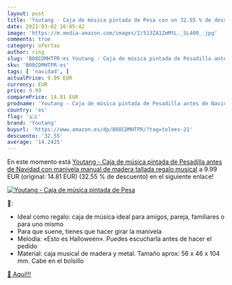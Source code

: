 ```yaml
---
layout: post
title: 'Youtang - Caja de música pintada de Pesa con un 32.55 % de descuento'
date: 2021-03-02 16:05:42
image: 'https://m.media-amazon.com/images/I/513ZA1ZmMtL._SL400_.jpg'
comments: true
category: ofertas
author: ring
slug: 'B08CDMHTPR-es Youtang - Caja de música pintada de Pesadilla antes de...'
sku: 'B08CDMHTPR-es'
tags: [ 'navidad', ]
actualPrice: 9.99 EUR
currency: EUR
price: 9.99
comparePrice: 14.81 EUR
prodname: 'Youtang - Caja de música pintada de Pesadilla antes de Navidad  con manivela manual  de madera tallada  regalo musical'
country: 'es'
flag: '🇪🇸'
brand: 'Youtang'
buyurl: 'https://www.amazon.es/dp/B08CDMHTPR/?tag=tolees-21'
descuento: '32.55'
average: '14.2425'
---
```


En este momento está [Youtang - Caja de música pintada de Pesadilla antes de Navidad  con manivela manual  de madera tallada  regalo musical](https://www.amazon.es/dp/B08CDMHTPR/?tag=tolees-21) a 9.99 EUR (original: 14.81 EUR) (32.55 %  de descuento) en el siguiente enlace!

[![Youtang - Caja de música pintada de Pesa](https://m.media-amazon.com/images/I/513ZA1ZmMtL._SL400_.jpg)](https://www.amazon.es/dp/B08CDMHTPR/?tag=tolees-21)

🔎:

- Ideal como regalo: caja de música ideal para amigos, pareja, familiares o para uno mismo
- Para que suene, tienes que hacer girar la manivela
- Melodía: «Esto es Halloween». Puedes escucharla antes de hacer el pedido
- Material: caja musical de madera y metal. Tamaño aprox: 56 x 46 x 104 mm. Cabe en el bolsillo

[🛒 Aquí!!!](https://www.amazon.es/dp/B08CDMHTPR/?tag=tolees-21)
